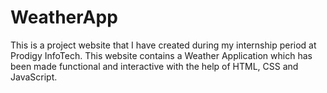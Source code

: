 # WeatherApp
This is a project website that I have created during my internship period at Prodigy InfoTech. This website contains a Weather Application which has been made functional and interactive with the help of HTML, CSS and JavaScript.
